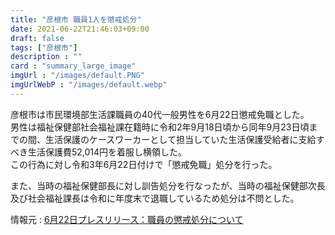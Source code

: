 ```yaml
---
title: "彦根市 職員1人を懲戒処分"
date: 2021-06-22T21:46:03+09:00
draft: false
tags: ["彦根市"]
description : ""
card : "summary_large_image"
imgUrl : "/images/default.PNG"
imgUrlWebP : "/images/default.webp"
---
```

彦根市は市民環境部生活課職員の40代一般男性を6月22日懲戒免職とした。  
男性は福祉保健部社会福祉課在籍時に令和2年9月18日頃から同年9月23日頃までの間、生活保護のケースワーカーとして担当していた生活保護受給者に支給すべき生活保護費52,014円を着服し横領した。  
この行為に対し令和3年6月22日付けで「懲戒免職」処分を行った。

また、当時の福祉保健部長に対し訓告処分を行なったが、当時の福祉保健部次長及び社会福祉課長は令和に年度末で退職しているため処分は不問とした。

情報元 : [6月22日プレスリリース：職員の懲戒処分について](https://www.city.hikone.lg.jp/shisei/press_release/r3/6/17138.html)
